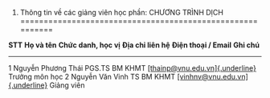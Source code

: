 1. Thông tin về các giảng viên học phần: CHƯƠNG TRÌNH DỊCH
==========================================================

  **STT**   **Họ và tên**        **Chức danh, học vị**   **Địa chỉ liên hệ**   **Điện thoại / Email**                                         **Ghi chú**
  --------- -------------------- ----------------------- --------------------- -------------------------------------------------------------- ----------------
  1         Nguyễn Phương Thái   PGS.TS                  BM KHMT               [[thainp\@vnu.edu.vn]{.underline}](mailto:thainp@vnu.edu.vn)   Trưởng môn học
  2         Nguyễn Văn Vinh      TS                      BM KHMT               [[vinhnv\@vnu.edu.vn]{.underline}](mailto:vinhnv@vnu.edu.vn)   Giảng viên

